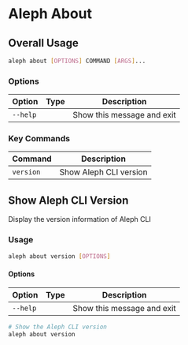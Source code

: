 # Aleph About

## Overall Usage

```bash
aleph about [OPTIONS] COMMAND [ARGS]...
```

### Options

| Option | Type | Description |
|--------|------|-------------|
| `--help` |  | Show this message and exit |

### Key Commands

| Command | Description |
|---------|-------------|
| `version` | Show Aleph CLI version |

## Show Aleph CLI Version

Display the version information of Aleph CLI

### Usage

```bash
aleph about version [OPTIONS]
```

#### Options

| Option | Type | Description |
|--------|------|-------------|
| `--help` |  | Show this message and exit |

```bash
# Show the Aleph CLI version
aleph about version
```
